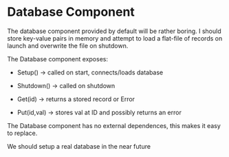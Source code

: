 # Database Component

The database component provided by default will be rather boring. I should store key-value pairs in memory and attempt to load a flat-file of records on launch and overwrite the file on shutdown.

The Database component exposes:

- Setup() -> called on start, connects/loads database

- Shutdown() -> called on shutdown

- Get(id) -> returns a stored record or Error

- Put(id,val) -> stores val at ID and possibly returns an error

The Database component has no external dependences, this makes it easy to replace.

We should setup a real database in the near future